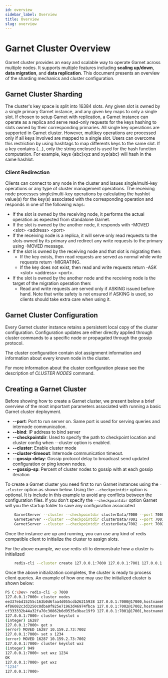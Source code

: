 ```yaml
---
id: overview
sidebar_label: Overview
title: Overview
slug: overview
---
```


# Garnet Cluster Overview

Garnet cluster provides an easy and scalable way to operate Garnet across multiple nodes.
It supports multiple features including **scaling up/down**, **data migration**, and **data replication**.
This document presents an overview of the sharding mechanics and cluster configuration.

## Garnet Cluster Sharding

The cluster's key space is split into 16384 slots.
Any given slot is owned by a single primary Garnet instance, and any given key maps to only a single slot.
If chosen to setup Garnet with replication, a Garnet instance can operate as a replica and serve read-only requests 
for the keys hashing to slots owned by their corresponding primaries.
All single key operations are supported in Garnet cluster.
However, multikey operations are processed only if all keys involved are mapped to a single slot.
Users can overcome this restriction by using hashtags to map differents keys to the same slot.
If a key contains \{...\}, only the string enclosed is used for the hash function computation.
For example, keys \{abc\}xyz and xyz\{abc\} will hash in the same hashlot.

### Client Redirection

Clients can connect to any node in the cluster and issues single/multi-key operations or any type of
cluster management operations.
The receiving node processes single/multi-key operations by calculating the hashlot value(s) for the key(s) associated with the corresponding operation 
and responds in one of the following ways:

- If the slot is owned by the receiving node, it performs the actual operation as expected from standalone Garnet.
- If the slot is owned by the another node, it responds with -MOVED \<slot\> \<address\> \<port\>
- If the receiving node is a replica, it will serve only read requests to the slots owned by its primary and redirect any write requests to the primary using -MOVED message.
- If the slot is owned by the receiving node and that slot is migrating then:
	- If the key exists, then read requests are served as normal while write requests return -MIGRATING.
	- If the key does not exist, then read and write requests return -ASK \<slot\> \<address\> \<port\>.
- If the slot is owned by the another node and the receiving node is the target of the migration operation then:
	- Read and write requests are served only if ASKING issued before hand. Note that write safety is not ensured if ASKING is used, so clients should take extra care when using it.

## Garnet Cluster Configuration

Every Garnet cluster instance retains a persistent local copy of the cluster configuration.
Configuration updates are either directly applied through cluster commands to a specific node
or propagated through the gossip protocol.

The cluster configuration contain slot assignment information and information about every known node
in the cluster.

For more information about the cluster configuration please see the description of *CLUSTER NODES* command.

## Creating a Garnet Cluster

Before showing how to create a Garnet cluster, we present below a brief overview of the most important parameters associated
with running a basic Garnet cluster deployment.

- **--port**: Port to run server on. Same port is used for serving queries and internode communication.
- **--bind**: IP address to bind server
- **--checkpointdir**: Used to specify the path to checkpoint location and cluster config when --cluster option is enabled.
- **--cluster**: Enable cluster mode
- **--cluster-timeout**: Internode communication timeout.
- **--gossip-delay**: Gossip protocol delay to broadcast send updated configuration or ping known nodes.
- **--gossip-sp**: Percent of cluster nodes to gossip with at each gossip iteration

To create a Garnet cluster you need first to run Garnet instances using the `--cluster` option as shown below.
Using the `--checkpointdir` option is optional. It is include in this example to avoid any conflicts between the configuration
files.
If you don't specify the `--checkpointdir` option Garnet will you the startup folder to save any configuration associated

```bash
	GarnetServer --cluster --checkpointdir clusterData/7000 --port 7000
	GarnetServer --cluster --checkpointdir clusterData/7001 --port 7001
	GarnetServer --cluster --checkpointdir clusterData/7002 --port 7002
```

Once the instance are up and running, you can use any kind of redis compatible client to initialize
the cluster to assign slots.

For the above example, we use redis-cli to demonstrate how a cluster is initialized

```bash
	redis-cli --cluster create 127.0.0.1:7000 127.0.0.1:7001 127.0.0.1:7002 --cluster-yes
```

Once the above initialization completes, the cluster is ready to process client queries.
An example of how one may use the initialized cluster is shown below:

```bash
PS C:\Dev> redis-cli -p 7000
127.0.0.1:7000> cluster nodes
ee337ebd15255c163b0d6faa4d055cdb26215938 127.0.0.1:7000@17000,hostname01 myself,master - 0 0 1 connected 0-5460
4f86082c3d3250c0dba0f925e71963d46974fbca 127.0.0.1:7002@17002,hostname02 master - 0 0 3 connected 10923-16383
cf333332b44a32fa70c30862b6d9535e9bac19f9 127.0.0.1:7001@17001,hostname03 master - 0 0 2 connected 5461-10922
127.0.0.1:7000> cluster keyslot x
(integer) 16287
127.0.0.1:7000> get x
(error) MOVED 16287 10.159.2.73:7002
127.0.0.1:7000> set x 1234
(error) MOVED 16287 10.159.2.73:7002
127.0.0.1:7000> cluster keyslot wxz
(integer) 949
127.0.0.1:7000> set wxz 1234
OK
127.0.0.1:7000> get wxz
"1234"
127.0.0.1:7000>
```



